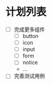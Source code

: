 # 计划列表

- [ ] 完成更多组件
  - [ ] button
  - [ ] icon
  - [ ] input
  - [ ] form
  - [ ] notice
  - ...
- [ ] 完善测试用例
